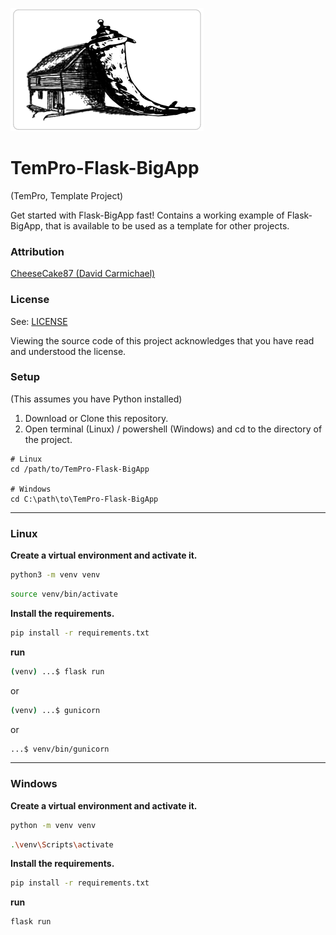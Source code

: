 ![](https://raw.githubusercontent.com/Flask-Planet/TemPro-Flask-BigApp/main/app/static/img/Flask-BigApp-Logo-White-BG.png)
# TemPro-Flask-BigApp
(TemPro, Template Project)

Get started with Flask-BigApp fast! Contains a working example of Flask-BigApp, that is available to be used as a template for other projects.

### Attribution

[CheeseCake87 (David Carmichael)](https://github.com/CheeseCake87)

### License

See: [LICENSE](LICENSE)

Viewing the source code of this project acknowledges that you have read and understood the license.

### Setup

(This assumes you have Python installed)

1. Download or Clone this repository.
2. Open terminal (Linux) / powershell (Windows) and cd to the directory of the project.

```text
# Linux
cd /path/to/TemPro-Flask-BigApp

# Windows
cd C:\path\to\TemPro-Flask-BigApp
```

---

### Linux

**Create a virtual environment and activate it.**

```bash
python3 -m venv venv
```

```bash
source venv/bin/activate
```

**Install the requirements.**

```bash
pip install -r requirements.txt
```

**run**

```bash
(venv) ...$ flask run
```

or

```bash
(venv) ...$ gunicorn
```

or

```bash
...$ venv/bin/gunicorn
```

---

### Windows

**Create a virtual environment and activate it.**

```bash
python -m venv venv
```

```bash
.\venv\Scripts\activate
```

**Install the requirements.**

```bash
pip install -r requirements.txt
```

**run**

```bash
flask run
```
